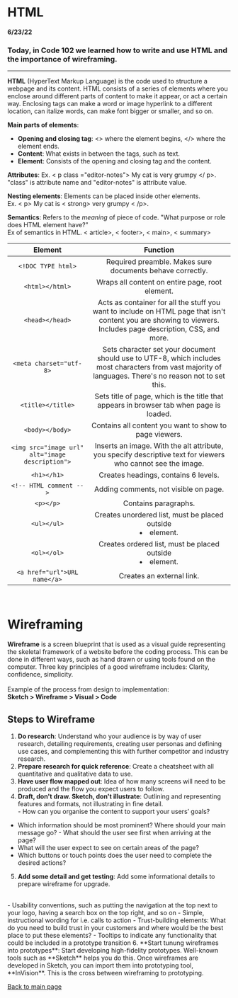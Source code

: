 # HTML
**6/23/22** 
### Today, in Code 102 we learned how to write and use HTML and the importance of wireframing. 

--- 

**HTML** (HyperText Markup Language) is the code used to structure a webpage and its content. HTML consists of a series of elements where you enclose around different parts of content to make it appear, or act a certain way. Enclosing tags can make a word or image hyperlink to a different location, can italize words, can make font bigger or smaller, and so on. 

**Main parts of elements**:
- **Opening and closing tag**: <> where the element begins, </> where the element ends. 
- **Content**: What exists in between the tags, such as text. 
- **Element**: Consists of the opening and closing tag and the content. 

**Attributes**: Ex. < p class ="editor-notes"> My cat is very grumpy </ p>. <br> "class" is attribute name and "editor-notes" is attribute value. 

**Nesting elements**: Elements can be placed inside other elements.
<br> Ex. < p> My cat is < strong> very </strong> grumpy < /p>.

**Semantics**: Refers to the *meaning* of piece of code. "What purpose or role does HTML element have?"
<br>Ex of semantics in HTML. < article>, < footer>, < main>, < summary>

| **Element**            |          **Function** |
| :---: | :---: |
| `<!DOC TYPE html>` | Required preamble. Makes sure documents behave correctly. |
| `<html></html>` | Wraps all content on entire page, root element. |
| `<head></head>` | Acts as container for all the stuff you want to include on HTML page that isn't content you are showing to viewers. Includes page description, CSS, and more. |
| `<meta charset="utf-8>` | Sets character set your document should use to UTF-8, which includes most characters from vast majority of languages. There's no reason not to set this. |
| `<title></title>` | Sets title of page, which is the title that appears in browser tab when page is loaded. |
| `<body></body>`| Contains all content you want to show to page viewers. |
| `<img src="image url" alt="image description">`| Inserts an image. With the alt attribute, you specify descriptive text for viewers who cannot see the image.  |
| `<h1></h1>`| Creates headings, contains 6 levels. |
| `<!-- HTML comment -->`| Adding comments, not visible on page. |
| `<p></p>`| Contains paragraphs. |
| `<ul></ul>`| Creates unordered list, must be placed outside <li> element. |
| `<ol></ol>`| Creates ordered list, must be placed outside <li> element. |
| `<a href="url">URL name</a>`| Creates an external link. |

<br>

# Wireframing 
**Wireframe** is a screen blueprint that is used as a visual guide representing the skeletal framework of a website before the coding process. This can be done in different ways, such as hand drawn or using tools found on the computer. Three key principles of a good wireframe includes: Clarity, confidence, simplicity.   
<br>Example of the process from design to implementation:
<br> **Sketch > Wireframe > Visual > Code**

## Steps to Wireframe
1. **Do research**: Understand who your audience is by way of user research, detailing requirements, creating user personas and defining use cases, and complementing this with further competitor and industry research. 
2. **Prepare research for quick reference**: Create a cheatsheet with all quantitative and qualitative data to use. 
3. **Have user flow mapped out**: Idea of how many screens will need to be produced and the flow you expect users to follow. 
4. **Draft, don't draw. Sketch, don't illustrate**: Outlining and representing features and formats, not illustrating in fine detail. 
<br>- How can you organise the content to support your users’ goals?
- Which information should be most prominent? Where should your main message go? - What should the user see first when arriving at the page?
- What will the user expect to see on certain areas of the page?
- Which buttons or touch points does the user need to complete the desired actions?
5. **Add some detail and get testing**: Add some informational details to prepare wireframe for upgrade. 
<br> 
- Usability conventions, such as putting the navigation at the top next to your logo, having a search box on the top right, and so on
- Simple, instructional wording for i.e. calls to action
- Trust-building elements: What do you need to build trust in your customers and where would be the best place to put these elements?
- Tooltips to indicate any functionality that could be included in a prototype transition
6. **Start tunung wireframes into prototypes**: Start developing high-fidelity prototypes. Well-known tools such as **Sketch** helps you do this. Once wireframes are developed in Sketch, you can import them into prototyping tool, **InVision**. This is the cross between wireframing to prototyping. 

[Back to main page](README.md)